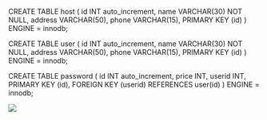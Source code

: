 CREATE TABLE host (
id INT auto_increment,
name VARCHAR(30) NOT NULL,
address VARCHAR(50),
phone VARCHAR(15),
PRIMARY KEY (id)
) ENGINE = innodb;

CREATE TABLE user (
id INT auto_increment,
name VARCHAR(30) NOT NULL,
address VARCHAR(50),
phone VARCHAR(15),
PRIMARY KEY (id)
) ENGINE = innodb;

CREATE TABLE password (
id INT auto_increment,
price INT,
userid INT,
PRIMARY KEY (id),
FOREIGN KEY (userid) REFERENCES user(id)
) ENGINE = innodb;

![](weather/itp-01/database.png)
